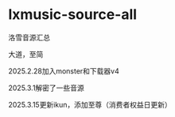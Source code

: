 # lxmusic-source-all
 洛雪音源汇总

大道，至简



2025.2.28加入monster和下载器v4

2025.3.1解密了一些音源

2025.3.15更新ikun，添加至尊（消费者权益日更新）

